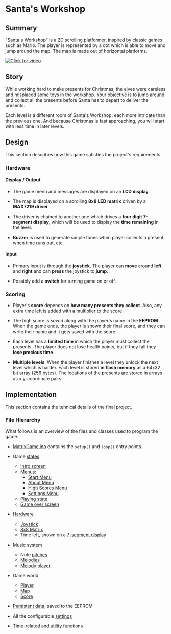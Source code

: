 # Santa's Workshop

## Summary

"Santa's Workshop" is a 2D scrolling platformer, inspired by classic games such as Mario. The player is represented by a dot which is able to move and jump around the map. The map is made out of horizontal platforms.

[![Click for video](https://img.youtube.com/vi/GFQkmgMiz-4/0.jpg)](https://www.youtube.com/watch?v=GFQkmgMiz-4)

## Story

While working hard to make presents for Christmas, the elves were careless and misplaced some toys in the workshop.
Your objective is to jump around and collect all the presents before Santa has to depart to deliver the presents.

Each level is a different room of Santa's Workshop, each more intricate than the previous one. And because Christmas is fast approaching, you will start with less time in later levels.

## Design

This section describes how this game satisfies the project's requirements.

### Hardware

#### Display / Output

- The game menu and messages are displayed on an **LCD display**.

- The map is displayed on a scrolling **8x8 LED matrix** driven by a **MAX7219 driver**

- The driver is chained to another one which drives a **four digit 7-segment display**,
  which will be used to display the **time remaining** in the level.

- **Buzzer** is used to generate simple tones when player collects a present, when time runs out, etc.

#### Input

- Primary input is through the **joystick**. The player can **move** around **left** and **right** and can **press** the joystick to **jump**.

- Possibly add a **switch** for turning game on or off.

### Scoring

- Player's **score** depends on **how many presents they collect**.
  Also, any extra time left is added with a multiplier to the score.

- The high score is _saved_ along with the player's name in the **EEPROM**.
  When the game ends, the player is shown their final score,
  and they can write their name and it gets saved with the score.

- Each level has a **limited time** in which the player must collect the presents.
  The player does not lose health points, but if they fall they **lose precious time**.

- **Multiple levels**: When the player finishes a level they unlock the next level which is harder.
  Each level is stored **in flash memory** as a 64x32 bit array (256 bytes).
  The locations of the presents are stored in arrays as x,y-coordinate pairs.

## Implementation

This section contains the tehnical details of the final project.

### File Hierarchy

What follows is an overview of the files and classes used to program the game.

- [MatrixGame.ino](MatrixGame.ino) contains the `setup()` and `loop()` entry points.

- Game [states](State.h):

  - [Intro screen](IntroState.h)
  - Menus:
    - [Start Menu](StartMenuState.h)
    - [About Menu](AboutMenuState.h)
    - [High Scores Menu](HighScoreMenuState.h)
    - [Settings Menu](SettingsMenuState.h)
  - [Playing state](PlayingState.h)
  - [Game over screen](GameOverState.h)

- [Hardware](Hardware.h)

  - [Joystick](Joystick.h)
  - [8x8 Matrix](Matrix.h)
  - Time left, shown on a [7-segment display](TimeDisplay.h)

- Music system

  - Note [pitches](Pitches.h)
  - [Melodies](Melody.h)
  - [Melody player](MelodyPlayer.h)

- Game world

  - [Player](Player.h)
  - [Map](Map.h)
  - [Score](Score.h)

- [Persistent data](Persistent.h), saved to the EEPROM

- All the configurable [settings](Settings.h)

- [Time](Time.h)-related and [utility](Utility.h) functions
